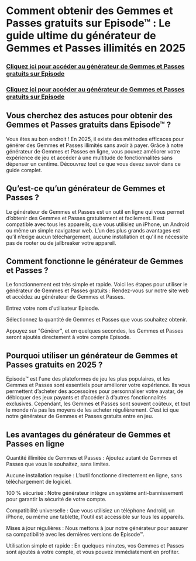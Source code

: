 # Comment obtenir des Gemmes et Passes gratuits sur Episode™ : Le guide ultime du générateur de Gemmes et Passes illimités en 2025

### **[Cliquez ici pour accéder au générateur de Gemmes et Passes gratuits sur Episode](https://lookerstudio.google.com/reporting/3b81a36a-b544-4ba1-977a-b26b231a9d31)**

### **[Cliquez ici pour accéder au générateur de Gemmes et Passes gratuits sur Episode](https://lookerstudio.google.com/reporting/3b81a36a-b544-4ba1-977a-b26b231a9d31)**

## Vous cherchez des astuces pour obtenir des Gemmes et Passes gratuits dans Episode™ ? 

Vous êtes au bon endroit ! En 2025, il existe des méthodes efficaces pour générer des Gemmes et Passes illimités sans avoir à payer. Grâce à notre générateur de Gemmes et Passes en ligne, vous pouvez améliorer votre expérience de jeu et accéder à une multitude de fonctionnalités sans dépenser un centime. Découvrez tout ce que vous devez savoir dans ce guide complet.

## Qu’est-ce qu’un générateur de Gemmes et Passes ?

Le générateur de Gemmes et Passes est un outil en ligne qui vous permet d’obtenir des Gemmes et Passes gratuitement et facilement. Il est compatible avec tous les appareils, que vous utilisiez un iPhone, un Android ou même un simple navigateur web. L’un des plus grands avantages est qu’il n’exige aucun téléchargement, aucune installation et qu'il ne nécessite pas de rooter ou de jailbreaker votre appareil.

## Comment fonctionne le générateur de Gemmes et Passes ?

Le fonctionnement est très simple et rapide. Voici les étapes pour utiliser le générateur de Gemmes et Passes gratuits : Rendez-vous sur notre site web et accédez au générateur de Gemmes et Passes.

Entrez votre nom d'utilisateur Episode.

Sélectionnez la quantité de Gemmes et Passes que vous souhaitez obtenir.

Appuyez sur "Générer", et en quelques secondes, les Gemmes et Passes seront ajoutés directement à votre compte Episode.

## Pourquoi utiliser un générateur de Gemmes et Passes gratuits en 2025 ?

Episode™ est l'une des plateformes de jeu les plus populaires, et les Gemmes et Passes sont essentiels pour améliorer votre expérience. Ils vous permettent d’acheter des accessoires pour personnaliser votre avatar, de débloquer des jeux payants et d’accéder à d’autres fonctionnalités exclusives. Cependant, les Gemmes et Passes sont souvent coûteux, et tout le monde n’a pas les moyens de les acheter régulièrement. C’est ici que notre générateur de Gemmes et Passes gratuits entre en jeu.

## Les avantages du générateur de Gemmes et Passes en ligne

Quantité illimitée de Gemmes et Passes : Ajoutez autant de Gemmes et Passes que vous le souhaitez, sans limites.

Aucune installation requise : L’outil fonctionne directement en ligne, sans téléchargement de logiciel.

100 % sécurisé : Notre générateur intègre un système anti-bannissement pour garantir la sécurité de votre compte.

Compatibilité universelle : Que vous utilisiez un téléphone Android, un iPhone, ou même une tablette, l'outil est accessible sur tous les appareils.

Mises à jour régulières : Nous mettons à jour notre générateur pour assurer sa compatibilité avec les dernières versions de Episode™.

Utilisation simple et rapide : En quelques minutes, vos Gemmes et Passes sont ajoutés à votre compte, et vous pouvez immédiatement en profiter.